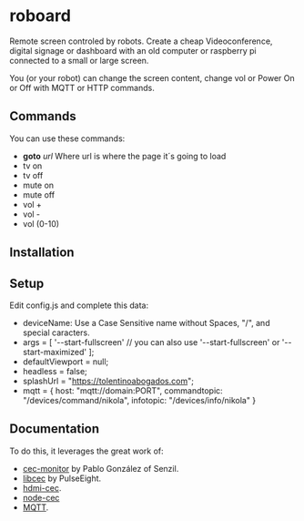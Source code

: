 # roboard

Remote screen controled by robots. Create a cheap Videoconference, digital signage or dashboard with an old computer or raspberry pi connected to a small or large screen.

You (or your robot) can change the screen content, change vol or Power On or Off with MQTT or HTTP commands.

## Commands

You can use these commands:

- **goto** *url* Where url is where the page it´s going to load
- tv on
- tv off
- mute on
- mute off
- vol +
- vol -
- vol (0-10)

## Installation

<npm install>

## Setup

Edit config.js and complete this data:

- deviceName: Use a Case Sensitive name without Spaces, "/", and special caracters.
- args = [
        '--start-fullscreen' // you can also use '--start-fullscreen' or '--start-maximized'
];
- defaultViewport = null;
- headless = false;
- splashUrl = "https://tolentinoabogados.com";
- mqtt = {
    host: "mqtt://domain:PORT",
    commandtopic: "/devices/command/nikola",
    infotopic: "/devices/info/nikola"
}

## Documentation

To do this, it leverages the great work of:

- [cec-monitor](https://github.com/senzil/cec-monitor) by Pablo González of Senzil.
- [libcec](https://github.com/Pulse-Eight/libcec) by PulseEight.
- [hdmi-cec](https://github.com/jvanharn/node-hdmi-cec).
- [node-cec](https://github.com/patlux/node-cec)
- [MQTT](https://www.npmjs.com/package/mqtt).

